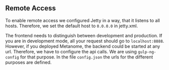 ## Remote Access

To enable remote access we configured Jetty in a way, that it listens to all hosts. 
Therefore, we set the default host to `0.0.0.0` in jetty.xml.

The frontend needs to distinguish between development and production.
If you are in development mode, all your request should go to `localhost:8888`. 
However, if you deployed Metanome, the backend could be started at any url. 
Therefore, we have to configure the api calls. 
We are using `gulp-ng-config` for that purpose. 
In the file `config.json` the urls for the different purposes are defined.